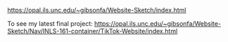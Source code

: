 https://opal.ils.unc.edu/~gibsonfa/Website-Sketch/index.html

To see my latest final project:
https://opal.ils.unc.edu/~gibsonfa/Website-Sketch/Nav/INLS-161-container/TikTok-Website/index.html
